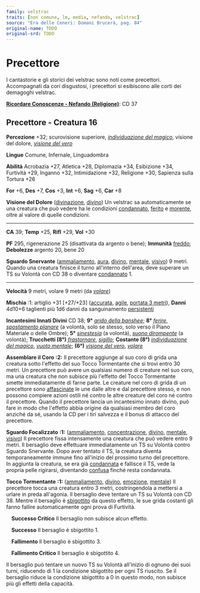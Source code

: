 ```yaml
---
family: velstrac
traits: [non comune, lm, media, nefando, velstrac]
source: "Era delle Ceneri: Domani Brucerà, pag. 84"
original-name: TODO
original-srd: TODO
---
```


# Precettore

I cantastorie e gli storici dei velstrac sono noti come precettori. Accompagnati
da cori disgustosi, i precettori si esibiscono alle corti dei demagoghi
velstrac.

**[Ricordare Conoscenze - Nefando (Religione)](/azioni/abilita/ricordare-conoscenze)**:
CD 37

## Precettore - Creatura 16

**Percezione** +32; scurovisione superiore,
_[individuazione del magico](/incantesimi/individuazione-del-magico)_, visione
del dolore, _[visione del vero](/incantesimi/visione-del-vero)_

**Lingue** Comune, Infernale, Linguadombra

**Abilità** Acrobazia +27, Atletica +28, Diplomazia +34, Esibizione +34,
Furtività +29, Inganno +32, Intimidazione +32, Religione +30, Sapienza sulla
Tortura +26

**For** +6, **Des** +7, **Cos** +3, **Int** +6, **Sag** +6, **Car** +8

**Visione del Dolore** ([divinazione](/tratti/divinazione),
[divino](/tratti/divino)) Un velstrac sa automaticamente se una creatura che può
vedere ha le condizioni [condannato](/condizioni/condannato),
[ferito](/condizioni/ferito) e [morente](/tratti/morente), oltre al valore di
quelle condizioni.

---

**CA** 39; **Temp** +25, **Rifl** +29, **Vol** +30

**PF** 295, rigenerazione 25 (disattivata da argento o bene); **Immunità**
[freddo](/tratti/freddo); **Debolezze** argento 20, bene 20

**Sguardo Snervante** ([ammaliamento](/tratti/ammaliamento),
[aura](/tratti/aura), [divino](/tratti/divino), [mentale](/tratti/mentale),
[visivo](/tratti/visivo)) 9 metri. Quando una creatura finisce il turno
all'interno dell'area, deve superare un TS su Volontà con CD 38 o diventare
[condannato](/condizioni/condannato) 1.

---

**Velocità** 9 metri, volare 9 metri (da _[volare](/incantesimi/volare)_)

**Mischia** :1: artiglio +31 \[+27/+23] ([accurata](/tratti/accurata),
[agile](/tratti/agile), [portata 3 metri](/tratti/portata)), **Danni** 4d10+6
taglienti più 1d6 danni da sanguinamento
[persistenti](/condizioni/danno-persistente)

**Incantesimi Innati Divini** CD 38; **9°**
_[grido della banshee](/incantesimi/grido-della-banshee)_; **8°**
_[ferire](/incantesimi/ferire)_,
_[spostamento planare](/incantesimi/spostamento-planare)_ (a volontà, solo se
stesso, solo verso il Piano Materiale o delle Ombre); **5°**
_[sinestesia](/incantesimi/sinestesia)_ (a volontà),
_[suono dirompente](/incantesimi/suono-dirompente)_ (a volontà); **Trucchetti
(8°)** _[frastornare](/incantesimi/frastornare)_,
_[sigillo](/incantesimi/sigillo)_; **Costante (8°)**
_[individuazione del magico](/incantesimi/individuazione-del-magico)_,
_[vuoto mentale](/incantesimi/vuoto-mentale)_; **(6°)**
_[visione del vero](/incantesimi/visione-del-vero)_,
_[volare](/incantesimi/volare)_

**Assemblare il Coro** **:2:** Il precettore aggiunge al suo coro di grida una
creatura sotto l'effetto del suo Tocco Tormentante che si trovi entro 30 metri.
Un precettore può avere un qualsiasi numero di creature nel suo coro, ma una
creatura che non subisce più l'effetto del Tocco Tormentante smette
immediatamente di farne parte. Le creature nel coro di grida di un precettore
sono [affascinate](/condizioni/affascinato) le une dalle altre e dal precettore
stesso, e non possono compiere azioni ostili né contro le altre creature del
coro né contro il precettore. Quando il precettore lancia un incantesimo innato
divino, può fare in modo che l'effetto abbia origine da qualsiasi membro del
coro anziché da sé, usando la CD per i tiri salvezza e il bonus di attacco del
precettore.

**Sguardo Focalizzato** **:1:** ([ammaliamento](/tratti/ammaliamento),
[concentrazione](/tratti/concentrazione), [divino](/tratti/divino),
[mentale](/tratti/mentale), [visivo](/tratti/visivo)) Il precettore fissa
intensamente una creatura che può vedere entro 9 metri. Il bersaglio deve
effettuare immediatamente un TS su Volontà contro Sguardo Snervante. Dopo aver
tentato il TS, la creatura diventa temporaneamente immune fino all'inizio del
prossimo turno del precettore. In aggiunta la creatura, se era già
[condannata](/condizioni/condannato) e fallisce il TS, vede la propria pelle
rigirarsi, diventando [confusa](/creature/kalavakus) finché resta condannata.

**Tocco Tormentante** **:1:** ([ammaliamento](/tratti/ammaliamento),
[divino](/tratti/divino), [emozione](/tratti/emozione),
[mentale](/tratti/mentale)) Il precettore tocca una creatura entro 3 metri,
costringendola a mettersi a urlare in preda all'agonia. Il bersaglio deve
tentare un TS su Volontà con CD 38. Mentre il bersaglio è
[sbigottito](/condizioni/sbigottito) da questo effetto, le sue grida costanti
gli fanno fallire automaticamente ogni prova di Furtività.

&emsp;**Successo Critico** Il bersaglio non subisce alcun effetto.

&emsp;**Successo** Il bersaglio è sbigottito 1.

&emsp;**Fallimento** Il bersaglio è sbigottito 3.

&emsp;**Fallimento Critico** Il bersaglio è sbigottito 4.

Il bersaglio può tentare un nuovo TS su Volontà all'inizio di ognuno dei suoi
turni, riducendo di 1 la condizione sbigottito per ogni TS riuscito. Se il
bersaglio riduce la condizione sbigottito a 0 in questo modo, non subisce più
gli effetti della capacità.
